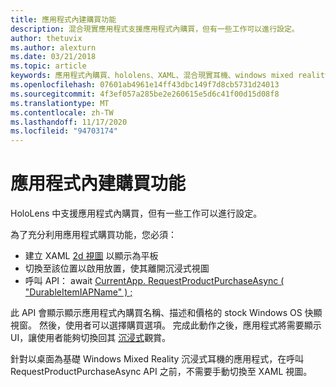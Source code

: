 ```yaml
---
title: 應用程式內建購買功能
description: 混合現實應用程式支援應用程式內購買，但有一些工作可以進行設定。
author: thetuvix
ms.author: alexturn
ms.date: 03/21/2018
ms.topic: article
keywords: 應用程式內購買、hololens、XAML、混合現實耳機、windows mixed reality 耳機、虛擬實境耳機
ms.openlocfilehash: 07601ab4961e14ff43dbc149f7d8cb5731d24013
ms.sourcegitcommit: 4f3ef057a285be2e260615e5d6c41f00d15d08f8
ms.translationtype: MT
ms.contentlocale: zh-TW
ms.lasthandoff: 11/17/2020
ms.locfileid: "94703174"
---
```

# <a name="in-app-purchases"></a>應用程式內建購買功能

HoloLens 中支援應用程式內購買，但有一些工作可以進行設定。

為了充分利用應用程式購買功能，您必須：
* 建立 XAML [2d 視圖](../design/app-views.md) 以顯示為平板
* 切換至該位置以啟用放置，使其離開沉浸式視圖
* 呼叫 API： await [CurrentApp. RequestProductPurchaseAsync ( "DurableItemIAPName" ) ;](https://docs.microsoft.com/uwp/api/windows.applicationmodel.store.currentapp#Windows_ApplicationModel_Store_CurrentApp_RequestProductPurchaseAsync_System_String_)

此 API 會顯示顯示應用程式內購買名稱、描述和價格的 stock Windows OS 快顯視窗。 然後，使用者可以選擇購買選項。 完成此動作之後，應用程式將需要顯示 UI，讓使用者能夠切換回其 [沉浸式](../design/app-views.md)觀賞。

針對以桌面為基礎 Windows Mixed Reality 沉浸式耳機的應用程式，在呼叫 RequestProductPurchaseAsync API 之前，不需要手動切換至 XAML 視圖。
